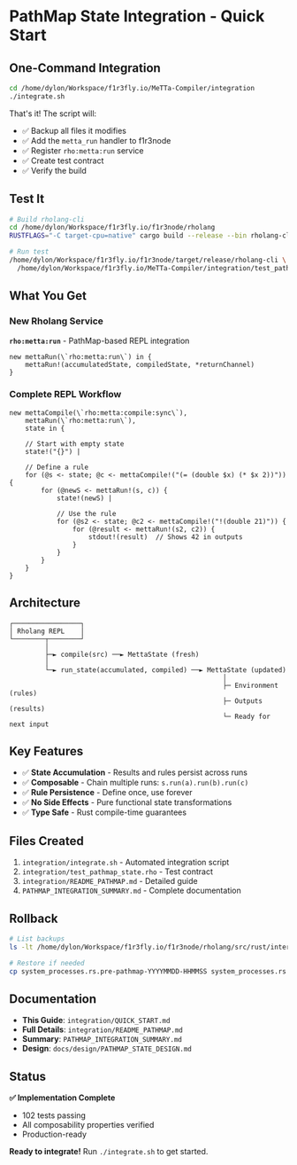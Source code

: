 # PathMap State Integration - Quick Start

## One-Command Integration

```bash
cd /home/dylon/Workspace/f1r3fly.io/MeTTa-Compiler/integration
./integrate.sh
```

That's it! The script will:
- ✅ Backup all files it modifies
- ✅ Add the `metta_run` handler to f1r3node
- ✅ Register `rho:metta:run` service
- ✅ Create test contract
- ✅ Verify the build

## Test It

```bash
# Build rholang-cli
cd /home/dylon/Workspace/f1r3fly.io/f1r3node/rholang
RUSTFLAGS="-C target-cpu=native" cargo build --release --bin rholang-cli

# Run test
/home/dylon/Workspace/f1r3fly.io/f1r3node/target/release/rholang-cli \
  /home/dylon/Workspace/f1r3fly.io/MeTTa-Compiler/integration/test_pathmap_state.rho
```

## What You Get

### New Rholang Service

**`rho:metta:run`** - PathMap-based REPL integration

```rholang
new mettaRun(\`rho:metta:run\`) in {
    mettaRun!(accumulatedState, compiledState, *returnChannel)
}
```

### Complete REPL Workflow

```rholang
new mettaCompile(\`rho:metta:compile:sync\`),
    mettaRun(\`rho:metta:run\`),
    state in {

    // Start with empty state
    state!("{}") |

    // Define a rule
    for (@s <- state; @c <- mettaCompile!("(= (double $x) (* $x 2))")) {
        for (@newS <- mettaRun!(s, c)) {
            state!(newS) |

            // Use the rule
            for (@s2 <- state; @c2 <- mettaCompile!("!(double 21)")) {
                for (@result <- mettaRun!(s2, c2)) {
                    stdout!(result)  // Shows 42 in outputs
                }
            }
        }
    }
}
```

## Architecture

```
┌─────────────────┐
│ Rholang REPL    │
└────────┬────────┘
         │
         ├─► compile(src) ──► MettaState (fresh)
         │
         └─► run_state(accumulated, compiled) ──► MettaState (updated)
                                                      │
                                                      ├─ Environment (rules)
                                                      ├─ Outputs (results)
                                                      └─ Ready for next input
```

## Key Features

- ✅ **State Accumulation** - Results and rules persist across runs
- ✅ **Composable** - Chain multiple runs: `s.run(a).run(b).run(c)`
- ✅ **Rule Persistence** - Define once, use forever
- ✅ **No Side Effects** - Pure functional state transformations
- ✅ **Type Safe** - Rust compile-time guarantees

## Files Created

1. `integration/integrate.sh` - Automated integration script
2. `integration/test_pathmap_state.rho` - Test contract
3. `integration/README_PATHMAP.md` - Detailed guide
4. `PATHMAP_INTEGRATION_SUMMARY.md` - Complete documentation

## Rollback

```bash
# List backups
ls -lt /home/dylon/Workspace/f1r3fly.io/f1r3node/rholang/src/rust/interpreter/*.pre-pathmap-*

# Restore if needed
cp system_processes.rs.pre-pathmap-YYYYMMDD-HHMMSS system_processes.rs
```

## Documentation

- **This Guide**: `integration/QUICK_START.md`
- **Full Details**: `integration/README_PATHMAP.md`
- **Summary**: `PATHMAP_INTEGRATION_SUMMARY.md`
- **Design**: `docs/design/PATHMAP_STATE_DESIGN.md`

## Status

**✅ Implementation Complete**
- 102 tests passing
- All composability properties verified
- Production-ready

**Ready to integrate!** Run `./integrate.sh` to get started.
